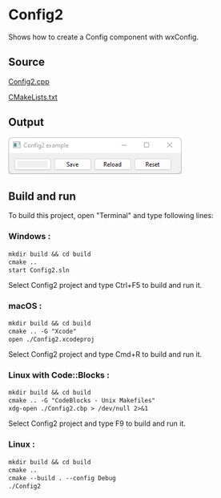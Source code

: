 # Config2

Shows how to create a Config component with wxConfig.

## Source

[Config2.cpp](Config2.cpp)

[CMakeLists.txt](CMakeLists.txt)

## Output

![output](../../../docs/Pictures/Config2.png)

## Build and run

To build this project, open "Terminal" and type following lines:

### Windows :

``` shell
mkdir build && cd build
cmake .. 
start Config2.sln
```

Select Config2 project and type Ctrl+F5 to build and run it.

### macOS :

``` shell
mkdir build && cd build
cmake .. -G "Xcode"
open ./Config2.xcodeproj
```

Select Config2 project and type Cmd+R to build and run it.

### Linux with Code::Blocks :

``` shell
mkdir build && cd build
cmake .. -G "CodeBlocks - Unix Makefiles"
xdg-open ./Config2.cbp > /dev/null 2>&1
```

Select Config2 project and type F9 to build and run it.

### Linux :

``` shell
mkdir build && cd build
cmake .. 
cmake --build . --config Debug
./Config2
```
